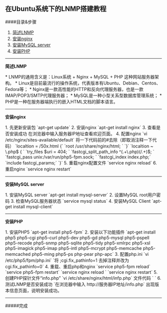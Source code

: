 ## 在Ubuntu系统下的LNMP搭建教程   
####目录&步骤
1. [简述LNMP](#1)
2. [安装nginx](#2)
3. [安装MySQL server](#3)
4. [安装PHP](#4)

---
<p id = "1"><b>简述LNMP</b></p>
* LNMP的通用含义是：Linux系统 + Nginx + MySQL + PHP 这种网站服务器架构。     
* Linux是目前最流行的操作系统，代表版本有Ubuntu、Debian、Centos、Fedora等；   
* Nginx是一款高性能的HTTP和反向代理服务器，也是一款IMAP/POP3/SMTP代理服务器；   
* MySQL是一种小型关系型数据库管理系统；   
* PHP是一种在服务器端执行的嵌入HTML文档的脚本语言。

---
<p id = "2"><b>安装nginx</b></p>
1. 先更新安装包   
`apt-get update`
2. 安装nginx   
`apt-get install nginx`
3. 查看是否安装成功   
在浏览器中输入服务器IP地址查看欢迎页面。  
4. 配置nginx  
`vi /etc/nginx/sites-available/default`   
将一下代码前的#去除（即取消注释一下代码）  
`localtion = /50x.html {`  
      `root /usr/share/nginx/html; ` 
`}`     
`localtion ~ \.php$ { ` 
      `try_files $uri = 404; ` 
      `fastcgi_split_path_info ^(.+\.php)(/.+)$; ` 
      `fastcgi_pass unix:/var/run/php5-fpm.sock; ` 
      `fastcgi_index index.php;`  
      `include fastcgi_params;`  
`}`     
5. 重载nginx配置文件   
`service nginx reload`   
6. 重启nginx   
`service nginx restart` 

---
<p id = "3"><b>安装MySQL server</b></p>
1. 安装MySQL server  
`apt-get install mysql-server`  
2. 设置MySQL root用户密码  
3. 检查MySQL服务器状态  
`service mysql status`  
4. 安装MySQL Client    
`apt-get install mysql-client` 

---
<p id = "4"><b>安装PHP</b></p>  
1. 安装PHP5    
`apt-get install php5-fpm` 
2. 安装以下功能插件    
`apt-get install php5 php5-cgi php5-curl php5-dev php5-gd php5-mysql php5-pspell php5-recode php5-snmp php5-sqlite php5-tidy php5-xmlrpc php5-xsl php5-imagick php5-imap php5-intl php5-mcrypt php5-memcache php5-memcached php5-ming php5-ps php-pear php-apc`  
3. 配置php.ini  
`vi /etc/php5/fpm/php.ini`    
`将 ;cgi.fix_pathinfo=1 去掉注释并改为 cgi.fix_pathinfo=0`    
4. 重载、重启php和nginx  
 `service php5-fpm reload`  
 `service php5-fpm restart`  
 `service nginx reload ` 
 `service nginx restart`  
5. 创建PHP探针文件“info.php”    
`vi /etc/share/nginx/html/infp.php`    
文件代码  
` <?php ` 
   ` phpinfp();`  
`?> `   
6. 测试LNMP是否安装成功  
`在浏览器中输入 http://服务器IP地址/info.php`  
出现版本信息页面，说明安装成功。

---
#####完成


